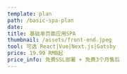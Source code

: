 ```yaml
---
template: plan
path: /basic-spa-plan
date: 
title: 基础单页面应用SPA
thumbnail: /assets/front-end.jpeg
tool: 可选 React|Vue|Next.js|Gatsby
price: 19.99 RMB起
price_info: 免费SSL部署 + 免费3个月售后
---
```

